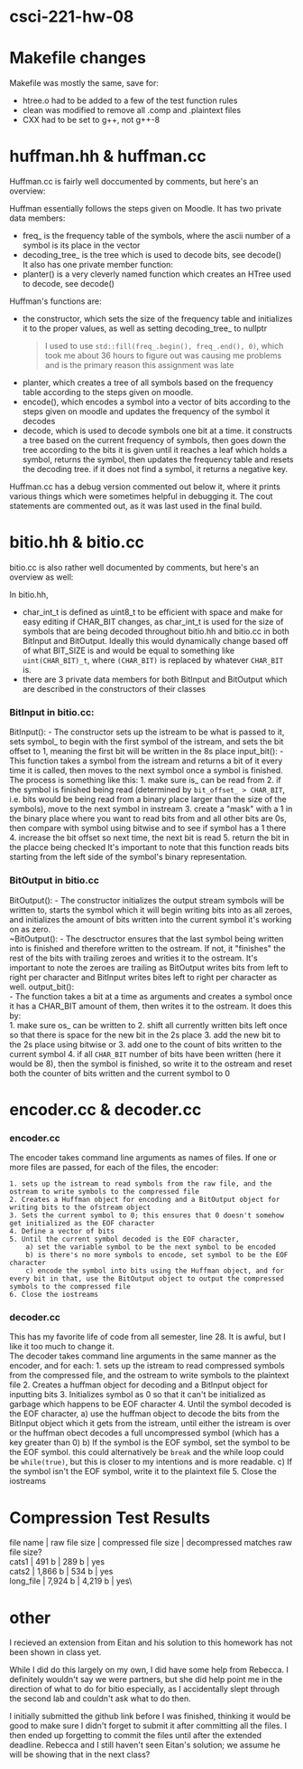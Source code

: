 # csci-221-hw-08

Makefile changes
================

Makefile was mostly the same, save for:
- htree.o had to be added to a few of the test function rules
- clean was modified to remove all .comp and .plaintext files
- CXX had to be set to g++, not g++-8



huffman.hh & huffman.cc
=======================

Huffman.cc is fairly well doccumented by comments, but here's an overview:

Huffman essentially follows the steps given on Moodle. It has two private data members:
 - freq_ is the frequency table of the symbols, where the ascii number of a symbol is its place in the vector
 - decoding_tree_ is the tree which is used to decode bits, see decode()\
It also has one private member function:
 - planter() is a very cleverly named function which creates an HTree used to decode, see decode()

Huffman's functions are:
 - the constructor, which sets the size of the frequency table and initializes it to the proper values, as well as setting decoding_tree_ to nullptr
    > I used to use `std::fill(freq_.begin(), freq_.end(), 0)`, which took me about 36 hours to figure out was causing me problems and is the primary reason this assignment was late
 - planter, which creates a tree of all symbols based on the frequency table according to the steps given on moodle. 
 - encode(), which encodes a symbol into a vector of bits according to the steps given on moodle and updates the frequency of the symbol it decodes
 - decode, which is used to decode symbols one bit at a time. it constructs a tree based on the current frequency of symbols, then goes down the tree according to the bits it is given until it reaches a leaf which holds a symbol, returns the symbol, then updates the frequency table and resets the decoding tree. if it does not find a symbol, it returns a negative key.

Huffman.cc has a debug version commented out below it, where it prints various things which were sometimes helpful in debugging it. The cout statements are commented out, as it was last used in the final build.




bitio.hh & bitio.cc
=======================

bitio.cc is also rather well documented by comments, but here's an overview as well:

In bitio.hh,
- char_int_t is defined as uint8_t to be efficient with space and make for easy editing if CHAR_BIT changes, as char_int_t is used for the size of symbols that are being decoded throughout bitio.hh and bitio.cc in both BitInput and BitOutput. Ideally this would dynamically change based off of what BIT_SIZE is and would be equal to something like `uint(CHAR_BIT)_t`, where `(CHAR_BIT)` is replaced by whatever `CHAR_BIT` is.
- there are 3 private data members for both BitInput and BitOutput which are described in the constructors of their classes

### BitInput in bitio.cc:
BitInput():
	- The constructor sets up the istream to be what is passed to it, sets symbol_ to begin with the first symbol of the istream, and sets the bit offset to 1, meaning the first bit will be written in the 8s place
input_bit():
	- This function takes a symbol from the istream and returns a bit of it every time it is called, then moves to the next symbol once a symbol is finished. The process is something like this:
	1. make sure is_ can be read from
	2. if the symbol is finished being read (determined by `bit_offset_ > CHAR_BIT`, i.e. bits would be being read from a binary place larger than the size of the symbols), move to the next symbol in instream
	3. create a "mask" with a 1 in the binary place where you want to read bits from and all other bits are 0s, then compare with symbol using bitwise and to see if symbol has a 1 there
	4. increase the bit offset so next time, the next bit is read
	5. return the bit in the placce being checked
	It's important to note that this function reads bits starting from the left side of the symbol's binary representation.

### BitOutput in bitio.cc
BitOutput():
	- The constructor initializes the output stream symbols will be written to, starts the symbol which it will begin writing bits into as all zeroes, and initializes the amount of bits written into the current symbol it's working on as zero.\
~BitOutput():
	- The desctructor ensures that the last symbol being written into is finished and therefore written to the ostream. If not, it "finishes" the rest of the bits with trailing zeroes and writies it to the ostream. It's important to note the zeroes are trailing as BitOutput writes bits from left to right per character and BitInput writes bites left to right per character as well.
output_bit():\
	- The function takes a bit at a time as arguments and creates a symbol once it has a CHAR_BIT amount of them, then writes it to the ostream. It does this by:\
	1. make sure os_ can be written to
	2. shift all currently written bits left once so that there is space for the new bit in the 2s place
	3. add the new bit to the 2s place using bitwise or
	3. add one to the count of bits written to the current symbol
	4. if all `CHAR_BIT` number of bits have been written (here it would be 8), then the symbol is finished, so write it to the ostream and reset both the counter of bits written and the current symbol to 0



encoder.cc & decoder.cc
=======================

### encoder.cc
The encoder takes command line arguments as names of files. If one or more files are passed, for each of the files, the encoder:

	1. sets up the istream to read symbols from the raw file, and the ostream to write symbols to the compressed file
	2. Creates a Huffman object for encoding and a BitOutput object for writing bits to the ofstream object
	3. Sets the current symbol to 0; this ensures that 0 doesn't somehow get initialized as the EOF character
	4. Define a vector of bits
	5. Until the current symbol decoded is the EOF character,
		a) set the variable symbol to be the next symbol to be encoded
		b) is there's no more symbols to encode, set symbol to be the EOF character
		c) encode the symbol into bits using the Huffman object, and for every bit in that, use the BitOutput object to output the compressed symbols to the compressed file
	6. Close the iostreams

### decoder.cc
This has my favorite life of code from all semester, line 28. It is awful, but I like it too much to change it.\
The decoder takes command line arguments in the same manner as the encoder, and for each:
	1. sets up the istream to read compressed symbols from the compressed file, and the ostream to write symbols to the plaintext file
	2. Creates a huffman object for decoding and a BitInput object for inputting bits
	3. Initializes symbol as 0 so that it can't be initialized as garbage which happens to be EOF character
	4. Until the symbol decoded is the EOF character,
		a) use the huffman object to decode the bits from the BitInput object which it gets from the istream, until either the istream is over or the huffman obect decodes a full uncompressed symbol (which has a key greater than 0)
		b) If the symbol is the EOF symbol, set the symbol to be the EOF symbol. this could alternatively be `break` and the while loop could be `while(true)`, but this is closer to my intentions and is more readable.
		c) If the symbol isn't the EOF symbol, write it to the plaintext file
	5. Close the iostreams



Compression Test Results
========================

file name	| raw file size	| compressed file size	| decompressed matches raw file size?\
cats1		| 491 b			| 289 b					| yes\
cats2		| 1,866 b		| 534 b					| yes\
long_file	| 7,924 b		| 4,219 b				| yes\



other
=====

I recieved an extension from Eitan and his solution to this homework has not been shown in class yet.

While I did do this largely on my own, I did have some help from Rebecca. I definitely wouldn't say we were partners, but she did help point me in the direction of what to do for bitio especially, as I accidentally slept through the second lab and couldn't ask what to do then.

I initially submitted the github link before I was finished, thinking it would be good to make sure I didn't forget to submit it after committing all the files. I then ended up forgetting to commit the files until after the extended deadline. Rebecca and I still haven't seen Eitan's solution; we assume he will be showing that in the next class?